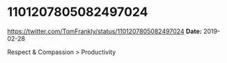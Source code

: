 # 1101207805082497024
https://twitter.com/TomFrankly/status/1101207805082497024
**Date:** 2019-02-28

Respect & Compassion > Productivity
